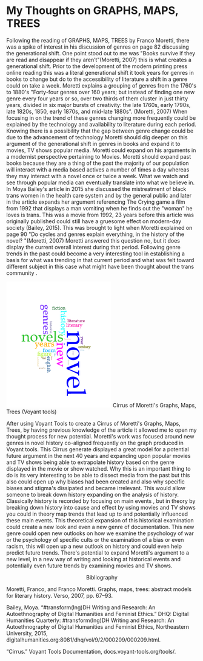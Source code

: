 


# My Thoughts on GRAPHS, MAPS, TREES


Following the reading of GRAPHS, MAPS, TREES by Franco Moretti, there was a spike of interest in his discussion of genres on page 82 discussing the generational shift. One point stood out to me was "Books survive if they are read and disappear if they aren’t"(Moretti, 2007) this is what creates a generational shift. Prior to the development of the modern printing press online reading this was a literal generational shift it took years for genres in books to change but do to the accessibility of literature a shift in a genre could on take a week. Moretti explains a grouping of genres from the 1760's to 1880's "Forty-four genres over 160 years; but instead of finding one new genre every four years or so, over two thirds of them cluster in just thirty years, divided in six major bursts of creativity: the late 1760s, early 1790s, late 1820s, 1850, early 1870s, and mid-late 1880s". (Moretti, 2007) When focusing in on the trend of these genres changing more frequently could be explained by the technology and availability to literature during each period. Knowing there is a possibility that the gap between genre change could be due to the advancement of technology Moretti should dig deeper on this argument of the generational shift in genres in books and expand it to movies, TV shows popular media. Moretti could expand on his arguments in a modernist perspective pertaining to Movies. Moretti should expand past books because they are a thing of the past the majority of our population will interact with a media based actives a number of times a day whereas they may interact with a novel once or twice a week. What we watch and see through popular media can eventually translate into what we believe in. In Moya Bailey's article in 2015 she discussed the mistreatment of black trans women in the health care system and by the general public and later in the article expands her argument referencing The Crying game a film from 1992  that displays a man vomiting when he finds out the "woman" he loves is trans. This was a movie from 1992, 23 years before this article was originally published could still have a gruesome effect on modern-day society (Bailey, 2015). This was brought to light when Moretti explained on page 90 "Do cycles and genres explain everything, in the history of the novel? "(Moretti, 2007) Moretti answered this question no, but it does display the current overall interest during that period. Following genre trends in the past could become a very interesting tool in establishing a basis for what was trending in that current period and what was felt toward different subject in this case what  might have been thought about the trans community .  
 

![](images/trees.png)
Cirrus of Moretti's Graphs, Maps, Trees (Voyant tools) 
 
 
After using Voyant Tools to create a Cirrus of Moretti's Graphs, Maps, Trees, by having previous knowledge of the article it allowed me to open my thought process for new potential.  Moretti's work was focused around new genres in novel history co-aligned frequently on the graph produced in Voyant tools. This Cirrus generate displayed  a great model for a potential future argument in the next 40 years and expanding upon popular movies and TV shows being able to extrapolate history based on the genre displayed in the movie or show watched. Why this is an important thing to do is its very interesting to be able to dissect media from the past but this also could open up why biases had been created and also why specific biases and stigma's dissipated and became irrelevant. This would allow someone to break down history expanding on the analysis of history. Classically history is recorded by focusing on main events , but in theory by breaking down history into cause and effect by using movies and TV shows you could in theory map trends that lead up to and potentially influenced these main events. This theoretical expansion of this historical examination could create a new look and even a new genre of documentation. This new genre could open new outlooks on how we examine the psychology of war or the psychology of specific cults or the examination of a bias or even racism, this will open up a new outlook on history and could even help predict future trends. There's potential to expand Moretti's argument to a new level, in a new way of writing and looking at historical events and potentially even future trends by examining movies and TV shows.  
 
 
 
 
 
 
 
 
 
 
 
 <p align="center">
  Bibliography 
</p>
 
 
Moretti, Franco, and Franco Moretti. Graphs, maps, trees: abstract models for literary history. Verso, 2007, pp. 67–93. 
 
Bailey, Moya. “#transform(Ing)DH Writing and Research: An Autoethnography of Digital Humanities and Feminist Ethics.” DHQ: Digital Humanities Quarterly: #transform(Ing)DH Writing and Research: An Autoethnography of Digital Humanities and Feminist Ethics, Northeastern University, 2015, digitalhumanities.org:8081/dhq/vol/9/2/000209/000209.html.  
 
“Cirrus.” Voyant Tools Documentation, docs.voyant-tools.org/tools/.  
 
 
 

 

